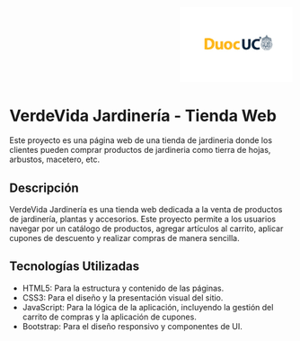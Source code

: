 <p align="right">
  <img src="assets/logo_duoc-01.jpg" alt="Logo DUOC" width="200">
</p>

# VerdeVida Jardinería - Tienda Web
Este proyecto es una página web de una tienda de jardineria donde los clientes pueden comprar productos de jardineria como tierra de hojas, arbustos, macetero, etc.

## Descripción
VerdeVida Jardinería es una tienda web dedicada a la venta de productos de jardinería, plantas y accesorios. Este proyecto permite a los usuarios navegar por un catálogo de productos, agregar artículos al carrito, aplicar cupones de descuento y realizar compras de manera sencilla.

## Tecnologías Utilizadas
- HTML5: Para la estructura y contenido de las páginas.
- CSS3: Para el diseño y la presentación visual del sitio.
- JavaScript: Para la lógica de la aplicación, incluyendo la gestión del carrito de compras y la aplicación de cupones.
- Bootstrap: Para el diseño responsivo y componentes de UI.
